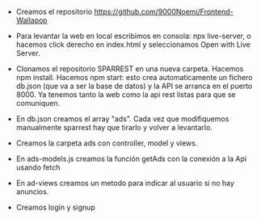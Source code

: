 - Creamos el repositorio https://github.com/9000Noemi/Frontend-Wallapop

- Para levantar la web en local escribimos en consola: npx live-server, o hacemos click derecho en index.html y seleccionamos Open with Live Server.

- Clonamos el repositorio SPARREST en una nueva carpeta. Hacemos npm install. Hacemos npm start: esto crea automaticamente un fichero db.json (que va a ser la base de datos) y la API se arranca en el puerto 8000. Ya tenemos tanto la web como la api rest listas para que se comuniquen.

- En db.json creamos el array "ads". Cada vez que modifiquemos manualmente sparrest hay que tirarlo y volver a levantarlo.

- Creamos la carpeta ads con controller, model y views.

- En ads-models.js creamos la función getAds con la conexión a la Api usando fetch

- En ad-views creamos un metodo para indicar al usuario si no hay anuncios.

- Creamos login y signup
